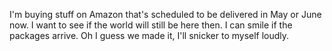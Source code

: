 I'm buying stuff on Amazon that's scheduled to be delivered in May or June now. I want to see if the world will still be here then. I can smile if the packages arrive. Oh I guess we made it, I'll snicker to myself loudly.
